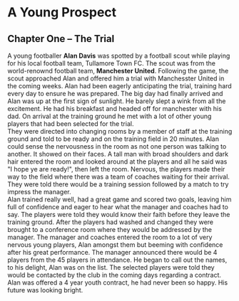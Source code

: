 
<html lang="en">
<head>
    <meta charset="UTF-8">
    <title>Title</title>
</head>
<body>

<h1>A Young Prospect</h1>
<h2>Chapter One – The Trial</h2>
<p>
    A young footballer <strong>Alan Davis</strong> was spotted by a football scout while playing for his local football team,
    Tullamore Town FC. The scout was from the world-renownd football team, <strong>Manchester United</strong>.
    Following the game, the scout approached Alan and offered him a trial with Manchesster United in the coming weeks.
    Alan had been eagerly anticipating the trial, training hard every day to ensure he was prepared. The big day had finally arrived and
    Alan was up at the first sign of sunlight. He barely slept a wink from all the excitement. He had his breakfast and headed off for
    manchester with his dad. On arrival at the training ground he met with a lot of other young players that had been selected for the trial.
    <br>
    They were directed into changing rooms by a member of staff at the training ground and told to be ready and on the training field in 20 minutes.
    Alan could sense the nervousness in the room as not one person was talking to another. It showed on their faces.
    A tall man with broad shoulders and dark hair entered the room and looked around at the players and all he said was "I hope ye  are ready!",
    then left the room. Nervous, the players made their way to the field where there was a team of coaches waiting for their arrival.
    They were told there would be a training session followed by a match to try impress the manager.
    <br>
    Alan trained really well, had a great game and scored two goals, leaving him full of confidence and eager to hear what the manager and
    coaches had to say. The players were told they would know their faith before they leave the training ground.
    After the players had washed and changed they were brought to a conference room where they would be addressed by the manager.
    The manager and coaches entered the room to a lot of very nervous young players, Alan amongst them but beeming with confidence after his great performance.
    The manager announced there would be 4 players from the 45 players in attendance. He began to call out the names, to his delight, Alan was on the list.
    The selected players were told they would be contacted by the club in the coming days regarding a contract.
    Alan was offered a 4 year youth contract, he had never been so happy. His future was looking bright.
</p>
</body>
</html>

